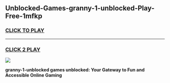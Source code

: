 
## Unblocked-Games-granny-1-unblocked-Play-Free-1mfkp
<h3>
<a href="https://premium76.site?title=granny-1-unblocked&ref=20M">CLICK TO PLAY</a></h3>
<hr>

<h3>
<a href="https://premium76.site?title=granny-1-unblocked&ref=20M">CLICK 2 PLAY</a>
  
</h3>

<a href="https://premium76.site?title=granny-1-unblocked&ref=19M"><img src="https://clearcache.store/games.png"></a>


**granny-1-unblocked games unblocked: Your Gateway to Fun and Accessible Online Gaming**
